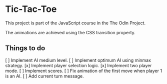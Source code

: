 # Tic-Tac-Toe

This project is part of the JavaScript course in the The Odin Project.

The animations are achieved using the CSS transition property.

## Things to do

[ ] Implement AI medium level.
[ ] Implement optimum AI using minmax strategy.
[x] Implement player selection logic.
[x] Implement two player mode.
[ ] Implement scores.
[ ] Fix animation of the first move when player 1 is an AI.
[ ] Add current turn message.

